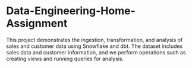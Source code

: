 # Data-Engineering-Home-Assignment
This project demonstrates the ingestion, transformation, and analysis of sales and customer data using Snowflake and dbt. The dataset includes sales data and customer information, and we perform operations such as creating views and running queries for analysis.
